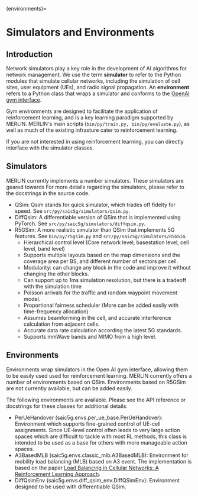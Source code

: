(environments)=
# Simulators and Environments

## Introduction
Network simulators play a key role in the development of AI algorithms for network management. We use the term **simulator** to refer to the Python modules that simulate cellular networks, including the simulation of cell sites, user equipment (UEs), and radio signal propagation. An **environment** refers to a Python class that wraps a simulator and conforms to the [OpenAI gym interface](https://www.gymlibrary.dev/index.html). 

Gym environments are designed to facilitate the application of reinforcement learning, and is a key learning paradigm supported by MERLIN. MERLIN's main scripts (```bin/py/train.py, bin/py/evaluate.py```), as well as much of the existing infrasture cater to reinforcement learning.

If you are not interested in using reinforcement learning, you can directly interface with the simulator classes. 

## Simulators
MERLIN currently implements a number simulators. These simulators are geared towards For more details regarding the simulators, please refer to the docstrings in the source code.

- QSim: Qsim stands for quick simulator, which trades off fidelty for speed. See `src/py/saic5g/simulators/qsim.py`.
- DiffQsim: A differentiable version of QSim that is implemented using PyTorch. See `src/py/saic5g/simulators/diffqsim.py`.
- R5GSim: A more realistic simulator than QSim that implements 5G features. See `bin/py/r5gsim.py` and `src/py/saic5g/simulators/R5GSim`.
  - Hierarchical control level (Core network level, basestation level, cell level, band level)
  - Supports multiple layouts based on the map dimensions and the coverage area per BS, and different number of sectors per cell.
  - Modularity: can change any block in the code and improve it without changing the other blocks.
  - Can support up to 1ms simulation resolution, but there is a tradeoff with the simulation time
  - Poisson arrivals for the traffic and random waypoint movement model.
  - Proportional fairness scheduler (More can be added easily with time-frequency allocation)
  - Assumes beamforming in the cell, and accurate interference calculation from adjacent cells.
  - Accurate data rate calculation according the latest 5G standards.
  - Supports mmWave bands and MIMO from a high level.

## Environments
Environments wrap simulators in the Open AI gym interface, allowing them to be easily used used for reinforcement learning. MERLIN currently offers a number of environments based on QSim. Environments based on R5GSim are not currently available, but can be added easily.

The following environments are available. Please see the API reference or docstrings for these classes for additional details:

- PerUeHandover (saic5g.envs.per_ue_base.PerUeHandover): Environment which supports fine-grained control of UE-cell assignments. Since UE-level control often leads to very large action spaces which are difficult to tackle with most RL methods, this class is intended to be used as a base for others with more manageable action spaces.
- A3BasedMLB (saic5g.envs.classic_mlb.A3BasedMLB): Environment for mobility load balancing (MLB) based on A3 event. The implementation is based on the paper [Load Balancing in Cellular Networks: A Reinforcement Learning Approach](https://ieeexplore.ieee.org/stamp/stamp.jsp?tp=&arnumber=9045699&tag=1).
- DiffQsimEnv (saic5g.envs.diff_qsim_env.DiffQSimEnv): Environment designed to be used with differentiable QSim.